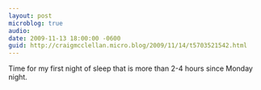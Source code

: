 ```yaml
---
layout: post
microblog: true
audio: 
date: 2009-11-13 18:00:00 -0600
guid: http://craigmcclellan.micro.blog/2009/11/14/t5703521542.html
---
```

Time for my first night of sleep that is more than 2-4 hours since Monday night.
